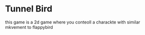 # Tunnel Bird
this game is a 2d game where you conteoll a charackte with similar mkvement to flappybird
